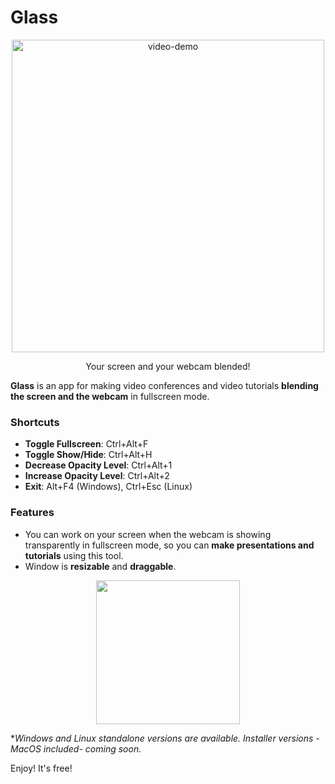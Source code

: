 # Glass

<p align="center">
	<img src="https://s7.gifyu.com/images/output3204874a41f5eee7e.gif" alt="video-demo" width="500">
	</br>
	<p align="center">Your screen and your webcam blended!</p>
</p>

**Glass** is an app for making video conferences and video tutorials **blending the screen and the webcam** in fullscreen mode.

### Shortcuts
- **Toggle Fullscreen**: Ctrl+Alt+F
- **Toggle Show/Hide**: Ctrl+Alt+H
- **Decrease Opacity Level**: Ctrl+Alt+1
- **Increase Opacity Level**: Ctrl+Alt+2
- **Exit**: Alt+F4 (Windows), Ctrl+Esc (Linux)

### Features
- You can work on your screen when the webcam is showing transparently in fullscreen mode, so you can **make presentations and tutorials** using this tool.
- Window is **resizable** and **draggable**.

<p align="center"><a href="https://github.com/jersonlatorre/webcam-glass/releases/latest"><img src="https://i.imgur.com/LKSKpt3.png" width="230" /></a></p>

**Windows and Linux standalone versions are available. Installer versions -MacOS included- coming soon.*

Enjoy! It's free!
